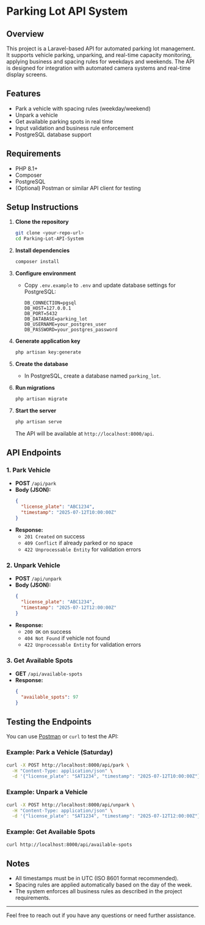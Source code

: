 # Parking Lot API System

## Overview
This project is a Laravel-based API for automated parking lot management. It supports vehicle parking, unparking, and real-time capacity monitoring, applying business and spacing rules for weekdays and weekends. The API is designed for integration with automated camera systems and real-time display screens.

## Features
- Park a vehicle with spacing rules (weekday/weekend)
- Unpark a vehicle
- Get available parking spots in real time
- Input validation and business rule enforcement
- PostgreSQL database support

## Requirements
- PHP 8.1+
- Composer
- PostgreSQL
- (Optional) Postman or similar API client for testing

## Setup Instructions

1. **Clone the repository**
   ```sh
   git clone <your-repo-url>
   cd Parking-Lot-API-System
   ```

2. **Install dependencies**
   ```sh
   composer install
   ```

3. **Configure environment**
   - Copy `.env.example` to `.env` and update database settings for PostgreSQL:
     ```env
     DB_CONNECTION=pgsql
     DB_HOST=127.0.0.1
     DB_PORT=5432
     DB_DATABASE=parking_lot
     DB_USERNAME=your_postgres_user
     DB_PASSWORD=your_postgres_password
     ```

4. **Generate application key**
   ```sh
   php artisan key:generate
   ```

5. **Create the database**
   - In PostgreSQL, create a database named `parking_lot`.

6. **Run migrations**
   ```sh
   php artisan migrate
   ```

7. **Start the server**
   ```sh
   php artisan serve
   ```
   The API will be available at `http://localhost:8000/api`.

## API Endpoints

### 1. Park Vehicle
- **POST** `/api/park`
- **Body (JSON):**
  ```json
  {
    "license_plate": "ABC1234",
    "timestamp": "2025-07-12T10:00:00Z"
  }
  ```
- **Response:**
  - `201 Created` on success
  - `409 Conflict` if already parked or no space
  - `422 Unprocessable Entity` for validation errors

### 2. Unpark Vehicle
- **POST** `/api/unpark`
- **Body (JSON):**
  ```json
  {
    "license_plate": "ABC1234",
    "timestamp": "2025-07-12T12:00:00Z"
  }
  ```
- **Response:**
  - `200 OK` on success
  - `404 Not Found` if vehicle not found
  - `422 Unprocessable Entity` for validation errors

### 3. Get Available Spots
- **GET** `/api/available-spots`
- **Response:**
  ```json
  {
    "available_spots": 97
  }
  ```

## Testing the Endpoints

You can use [Postman](https://www.postman.com/) or `curl` to test the API:

### Example: Park a Vehicle (Saturday)
```sh
curl -X POST http://localhost:8000/api/park \
  -H "Content-Type: application/json" \
  -d '{"license_plate": "SAT1234", "timestamp": "2025-07-12T10:00:00Z"}'
```

### Example: Unpark a Vehicle
```sh
curl -X POST http://localhost:8000/api/unpark \
  -H "Content-Type: application/json" \
  -d '{"license_plate": "SAT1234", "timestamp": "2025-07-12T12:00:00Z"}'
```

### Example: Get Available Spots
```sh
curl http://localhost:8000/api/available-spots
```

## Notes
- All timestamps must be in UTC (ISO 8601 format recommended).
- Spacing rules are applied automatically based on the day of the week.
- The system enforces all business rules as described in the project requirements.

---

Feel free to reach out if you have any questions or need further assistance.
